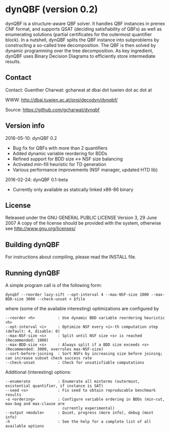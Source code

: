 dynQBF (version 0.2) 
====================

dynQBF is a structure-aware QBF solver. It handles QBF instances
in prenex CNF format, and supports QSAT (deciding satisfiability
of QBFs) as well as enumerating solutions (partial certificates
for the outermost quantifier block). In a nutshell, dynQBF splits
the QBF instance into subproblems by constructing a so-called
tree decomposition. The QBF is then solved by dynamic programming
over the tree decomposition. As key ingredient, dynQBF uses
Binary Decision Diagrams to efficiently store intermediate results.

Contact 
-------

Contact:    Guenther Charwat: gcharwat at dbai dot tuwien dot ac dot at

WWW:        http://dbai.tuwien.ac.at/proj/decodyn/dynqbf/

Source:     https://github.com/gcharwat/dynqbf

Version info 
--------------

2016-05-10: dynQBF 0.2
 - Bug fix for QBFs with more than 2 quantifiers
 - Added dynamic variable reordering for BDDs
 - Refined support for BDD size <-> NSF size balancing
 - Activated min-fill heuristic for TD generation
 - Various performance improvements (NSF manager, updated HTD lib)

2016-02-24: dynQBF 0.1-beta
 - Currently only available as statically linked x86-86 binary

License
-------

Released under the GNU GENERAL PUBLIC LICENSE  Version 3, 29 June 2007
A copy of the license should be provided with the system, otherwise see
http://www.gnu.org/licenses/

Building dynQBF 
---------------

For instructions about compiling, please read the INSTALL file.

Running dynQBF
--------------

A simple program call is of the following form:

    dynqbf --reorder lazy-sift --opt-interval 4 --max-NSF-size 1000 --max-BDD-size 3000 --check-unsat < $file

where (some of the available interesting) optimizations are configured by
 
    --reorder <h>          : Use dynamic BDD variable reordering heuristic <h>
    --opt-interval <i>     : Optimize NSF every <i>-th computation step (default: 4, disable: 0)
    --max-NSF-size <s>     : Split until NSF size <s> is reached (Recommended: 1000)
    --max-BDD-size <s>     : Always split if a BDD size exceeds <s> (Recommended: 3000, overrules max-NSF-size)
    --sort-before-joining  : Sort NSFs by increasing size before joining; can increase subset check success rate
    --check-unsat          : Check for unsatisfiable computations

Additional (interesting) options:

    --enumerate            : Enumerate all minterms (outermost, existential quantifier, if instance is SAT)
    --seed <s>             : Fix seed to obtain reproducable benchmark results
    -o <ordering>          : Configure variable ordering in BDDs (min-cut, max-bag and max-clause are 
                             currently experimental)
    --output <module>      : Quiet, progress (more info), debug (most info)
    -h                     : See the help for a complete list of all available options
